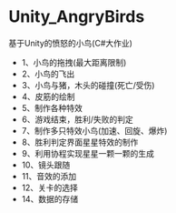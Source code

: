 # Unity_AngryBirds
基于Unity的愤怒的小鸟(C#大作业)
- 1、小鸟的拖拽(最大距离限制)
- 2、小鸟的飞出
- 3、小鸟与猪，木头的碰撞(死亡/受伤)
- 4、皮筋的绘制
- 5、制作各种特效
- 6、游戏结束，胜利/失败的判定
- 7、制作多只特效小鸟(加速、回旋、爆炸)
- 8、胜利判定界面星星特效的制作
- 9、利用协程实现星星一颗一颗的生成
- 10、镜头跟随
- 11、音效的添加
- 12、关卡的选择
- 14、数据的存储

